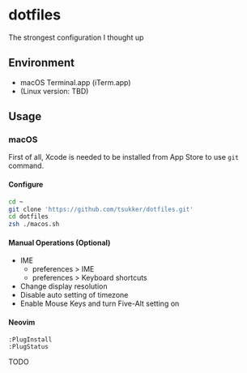 # dotfiles

The strongest configuration I thought up

## Environment

- macOS Terminal.app (iTerm.app)
- (Linux version: TBD)

## Usage

### macOS

First of all, Xcode is needed to be installed from App Store to use `git` command.

#### Configure

```sh
cd ~
git clone 'https://github.com/tsukker/dotfiles.git'
cd dotfiles
zsh ./macos.sh
```

#### Manual Operations (Optional)

- IME
  - preferences > IME
  - preferences > Keyboard shortcuts
- Change display resolution
- Disable auto setting of timezone
- Enable Mouse Keys and turn Five-Alt setting on

#### Neovim

```vim
:PlugInstall
:PlugStatus
```

TODO
